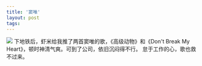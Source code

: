 ```yaml
---
title: '窦唯'
layout: post
tags:
---
```


![](http://7xpyhz.com1.z0.glb.clouddn.com/music_world.JPG)
下地铁后，虾米给我推了两首窦唯的歌，《高级动物》和《Don't Break My Heart》，顿时神清气爽。可到了公司，依旧沉闷得不行。
怠于工作的心，歌也救不过来。

